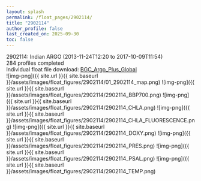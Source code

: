 ```yaml
---
layout: splash
permalink: /float_pages/2902114/
title: "2902114"
author_profile: false
last_created_on: 2025-09-30
toc: false
---
```

 
2902114: Indian ARGO (2013-11-24T12:20 to 2017-10-09T11:54)\
284 profiles completed\
Individual float file download: [BGC_Argo_Plus_Global](https://ftp.soest.hawaii.edu/bgc_argo_plus/Individual_Floats/outliers_removed/2902114_Sprof_processed.nc)\
![img-png]({{ site.url }}{{ site.baseurl }}/assets/images/float_figures/2902114/01_2902114_map.png)
![img-png]({{ site.url }}{{ site.baseurl }}/assets/images/float_figures/2902114/2902114_BBP700.png)
![img-png]({{ site.url }}{{ site.baseurl }}/assets/images/float_figures/2902114/2902114_CHLA.png)
![img-png]({{ site.url }}{{ site.baseurl }}/assets/images/float_figures/2902114/2902114_CHLA_FLUORESCENCE.png)
![img-png]({{ site.url }}{{ site.baseurl }}/assets/images/float_figures/2902114/2902114_DOXY.png)
![img-png]({{ site.url }}{{ site.baseurl }}/assets/images/float_figures/2902114/2902114_PRES.png)
![img-png]({{ site.url }}{{ site.baseurl }}/assets/images/float_figures/2902114/2902114_PSAL.png)
![img-png]({{ site.url }}{{ site.baseurl }}/assets/images/float_figures/2902114/2902114_TEMP.png)
